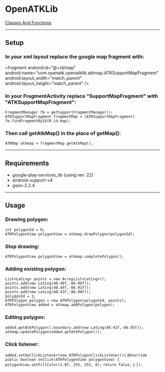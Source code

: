 OpenATKLib
==========
[Classes And Functions](https://docs.google.com/document/d/1cxX2D9vl8VNLVELuPf5Uqk_jTwsIdi2En9od31LhaSw/edit?usp=sharing)

***

## **Setup**
### In your xml layout replace the google map fragment with:
\<fragment
         android:id="@+id/map"
        android:name="com.openatk.openatklib.atkmap.ATKSupportMapFragment"
         android:layout_width="match_parent"
         android:layout_height="match_parent" />

### In your FragmentActivity replace "SupportMapFragment" with "ATKSupportMapFragment":
`FragmentManager fm = getSupportFragmentManager();  `
`ATKSupportMapFragment fragmentMap = (ATKSupportMapFragment) fm.findFragmentById(R.id.map);`  

### Then call getAtkMap() in the place of getMap():
`ATKMap atkmap = fragmentMap.getAtkMap();`  

***

## **Requirements**
- google-play-services_lib (using rev: 22)
- android-support-v4
- gson-2.2.4

***

## **Usage**
### Drawing polygon:
`int polygonId = 0;`  
`ATKPolygonView polygonView = atkmap.drawPolygon(polygonId);`  

### Stop drawing:
`ATKPolygonView polygonView = atkmap.completePolygon();`  

### Adding existing polygon:
`List<LatLng> points = new ArrayList<LatLng>();`  
`points.add(new LatLng(40.46f,-86.96f));`  
`points.add(new LatLng(40.44f,-86.91f));`  
`points.add(new LatLng(40.43f,-86.90f));`  
`polygonId = 1;`  
`ATKPolygon polygon = new ATKPolygon(polygonId, points);`  
`ATKPolygonView added = atkmap.addPolygon(polygon);`  

### Editing polygon:
`added.getAtkPolygon().boundary.add(new LatLng(40.41f,-86.95f));`  
`atkmap.updatePolygon(added.getAtkPolygon());`  

### Click listener:
`added.setOnClickListener(new ATKPolygonClickListener(){`
				`@Override`
				`public boolean onClick(ATKPolygonView polygonView) {`
					`polygonView.setFillColor(1.0f, 255, 255, 0);`
					`return false;`
				`}`
			`});`


